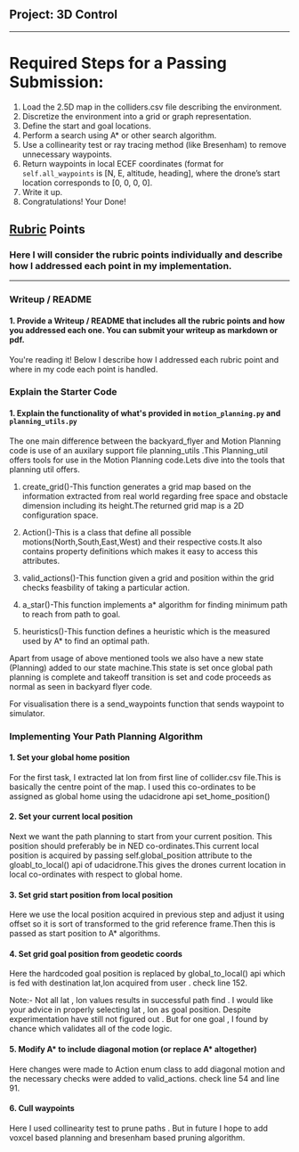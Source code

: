 ## Project: 3D Control


---


# Required Steps for a Passing Submission:
1. Load the 2.5D map in the colliders.csv file describing the environment.
2. Discretize the environment into a grid or graph representation.
3. Define the start and goal locations.
4. Perform a search using A* or other search algorithm.
5. Use a collinearity test or ray tracing method (like Bresenham) to remove unnecessary waypoints.
6. Return waypoints in local ECEF coordinates (format for `self.all_waypoints` is [N, E, altitude, heading], where the drone’s start location corresponds to [0, 0, 0, 0].
7. Write it up.
8. Congratulations!  Your Done!

## [Rubric](https://review.udacity.com/#!/rubrics/1534/view) Points
### Here I will consider the rubric points individually and describe how I addressed each point in my implementation.  

---
### Writeup / README

#### 1. Provide a Writeup / README that includes all the rubric points and how you addressed each one.  You can submit your writeup as markdown or pdf.  

You're reading it! Below I describe how I addressed each rubric point and where in my code each point is handled.

### Explain the Starter Code

#### 1. Explain the functionality of what's provided in `motion_planning.py` and `planning_utils.py`
The one main difference between the backyard_flyer and Motion Planning code is use of an auxilary support file planning_utils .This Planning_util offers tools for use in the Motion Planning code.Lets dive into the tools that planning util offers. 

1. create_grid()-This function generates a grid map based on the information extracted from real world regarding free space and obstacle dimension including its height.The returned grid map is a 2D configuration space.  

2. Action()-This is a class that define all possible motions(North,South,East,West) and their respective costs.It also contains property definitions which makes it easy to access this attributes.

3. valid_actions()-This function given a grid and position within the grid checks feasbility of taking a particular action.

4. a_star()-This function implements a* algorithm for finding minimum path to reach from path to goal.

5. heuristics()-This function defines a heuristic which is the measured used by A* to find an optimal path.

Apart from usage of above mentioned tools we also have a new state (Planning) added to our state machine.This state is set once global path planning is complete and takeoff transition is set and code proceeds as normal as seen in backyard flyer code. 

For visualisation there is a send_waypoints function that sends waypoint to simulator.

<!--
![Top Down View](./misc/high_up.png)

Here's | A | Snappy | Table
--- | --- | --- | ---
1 | `highlight` | **bold** | 7.41
2 | a | b | c
3 | *italic* | text | 403
4 | 2 | 3 | abcd
-->
### Implementing Your Path Planning Algorithm

#### 1. Set your global home position
For the first task, I extracted lat lon from first line of collider.csv file.This is basically the centre point of the map. I used this co-ordinates to be assigned as global home using the udacidrone api set_home_position() 

#### 2. Set your current local position
Next we want the path planning to start from your current position. This position should preferably be in NED co-ordinates.This current local position is acquired by passing self.global_position attribute to the gloabl_to_local() api of udacidrone.This gives the drones current location in local co-ordinates with respect to global home.

#### 3. Set grid start position from local position
Here we use the local position acquired in previous step and adjust it using offset so it is sort of transformed to the grid reference frame.Then this is passed as start position to A* algorithms. 

#### 4. Set grid goal position from geodetic coords
Here the hardcoded goal position is replaced by global_to_local() api which is fed with destination lat,lon acquired from user . check line 152.

Note:- Not all lat , lon values results in successful path find . I would like your advice in properly selecting lat , lon as goal position. Despite experimentation have still not figured out . But for one goal , I found by chance which validates all of the code logic.

#### 5. Modify A* to include diagonal motion (or replace A* altogether)
Here changes were made to Action enum class to add diagonal motion and the necessary checks were added to valid_actions. check line 54 and line 91.

#### 6. Cull waypoints 
Here I used collinearity test to prune paths . But in future I hope to add voxcel based planning and bresenham based pruning algorithm.





